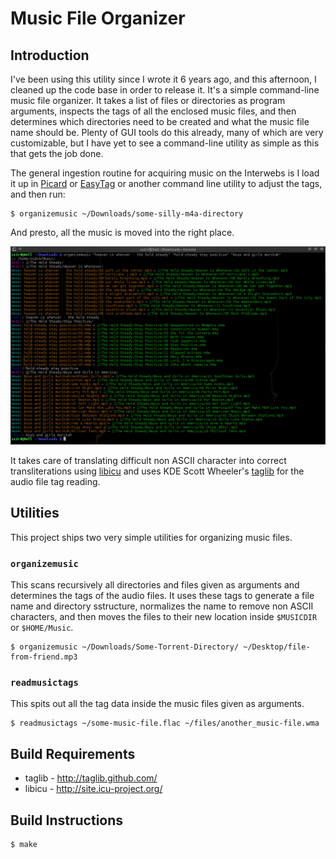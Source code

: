 # Music File Organizer

## Introduction

I've been using this utility since I wrote it 6 years ago, and this afternoon, I cleaned up the code base in order to release it. It's a simple command-line music file organizer. It takes a list of files or directories as program arguments, inspects the tags of all the enclosed music files, and then determines which directories need to be created and what the music file name should be. Plenty of GUI tools do this already, many of which are very customizable, but I have yet to see a command-line utility as simple as this that gets the job done.

The general ingestion routine for acquiring music on the Interwebs is I load it up in <a href="http://musicbrainz.org/doc/MusicBrainz_Picard/">Picard</a> or <a href="http://easytag.sourceforge.net/">EasyTag</a> or another command line utility to adjust the tags, and then run:

    $ organizemusic ~/Downloads/some-silly-m4a-directory

And presto, all the music is moved into the right place.

<img src="music-file-organizer.png" />

It takes care of translating difficult non ASCII character into correct transliterations using <a href="http://site.icu-project.org/">libicu</a> and uses KDE Scott Wheeler's <a href="http://taglib.github.com/">taglib</a> for the audio file tag reading.

## Utilities

This project ships two very simple utilities for organizing music files.

### `organizemusic`
This scans recursively all directories and files given as arguments and determines the tags of the audio files. It uses these tags to generate a file name and directory sstructure, normalizes the name to remove non ASCII characters, and then moves the files to their new location inside `$MUSICDIR` or `$HOME/Music`.

    $ organizemusic ~/Downloads/Some-Torrent-Directory/ ~/Desktop/file-from-friend.mp3


### `readmusictags`
This spits out all the tag data inside the music files given as arguments.

    $ readmusictags ~/some-music-file.flac ~/files/another_music-file.wma

## Build Requirements

* taglib - http://taglib.github.com/
* libicu - http://site.icu-project.org/


## Build Instructions

    $ make
